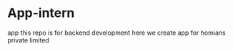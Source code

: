 # App-intern
app
this repo is for backend development 
here we create app for homians private limited
